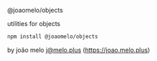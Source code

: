 @joaomelo/objects

utilities for objects

```bash
npm install @joaomelo/objects
```

by joão melo <j@melo.plus> (https://joao.melo.plus)
